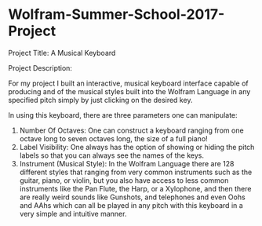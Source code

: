 # Wolfram-Summer-School-2017-Project

Project Title: 
A Musical Keyboard

Project Description: 

For my project I built an interactive, musical keyboard interface capable of producing and of the musical styles built into the Wolfram Language in any specified pitch simply by just clicking on the desired key.

In using this keyboard, there are three parameters one can manipulate:

1. Number Of Octaves: One can construct a keyboard ranging from one octave long to seven octaves long, the size of a full piano!
2. Label Visibility: One always has the option of showing or hiding the pitch labels so that you can always see the names of the keys.
3. Instrument (Musical Style): In the Wolfram Language there are 128 different styles that ranging from very common instruments such as the guitar, piano, or violin, but you also have access to less common instruments like the Pan Flute, the Harp, or a Xylophone, and then there are really weird sounds like Gunshots, and telephones and even Oohs and AAhs which can all be played in any pitch with this keyboard in a very simple and intuitive manner.
